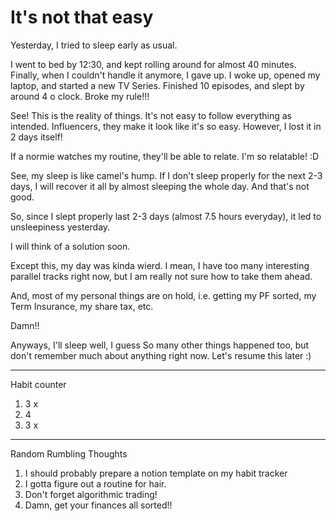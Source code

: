 # It's not that easy

Yesterday, I tried to sleep early as usual. 

I went to bed by 12:30, and kept rolling around for almost 40 minutes.
Finally, when I couldn't handle it anymore, I gave up.
I woke up, opened my laptop, and started a new TV Series.
Finished 10 episodes, and slept by around 4 o clock.
Broke my rule!!!

See! This is the reality of things. 
It's not easy to follow everything as intended. 
Influencers, they make it look like it's so easy. 
However, I lost it in 2 days itself!

If a normie watches my routine, they'll be able to relate. 
I'm so relatable! :D

See, my sleep is like camel's hump. If I don't sleep properly for the next 2-3 days, I will recover it all by almost sleeping the whole day.
And that's not good.

So, since I slept properly last 2-3 days (almost 7.5 hours everyday), it led to unsleepiness yesterday.

I will think of a solution soon.

Except this, my day was kinda wierd. 
I mean, I have too many interesting parallel tracks right now, but I am really not sure how to take them ahead.

And, most of my personal things are on hold, i.e. getting my PF sorted, my Term Insurance, my share tax, etc. 

Damn!!

Anyways, I'll sleep well, I guess
So many other things happened too, but don't remember much about anything right now.
Let's resume this later :)


--------------
Habit counter
1. 3 x 
2. 4
3. 3 x

-----------
Random Rumbling Thoughts
1. I should probably prepare a notion template on my habit tracker
2. I gotta figure out a routine for hair.
3. Don't forget algorithmic trading!
4. Damn, get your finances all sorted!!







